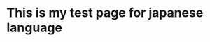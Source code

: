 <!-- TITLE: 日本語 -->
<!-- SUBTITLE: A quick summary of 日本語 -->

# This is my test page for japanese language
